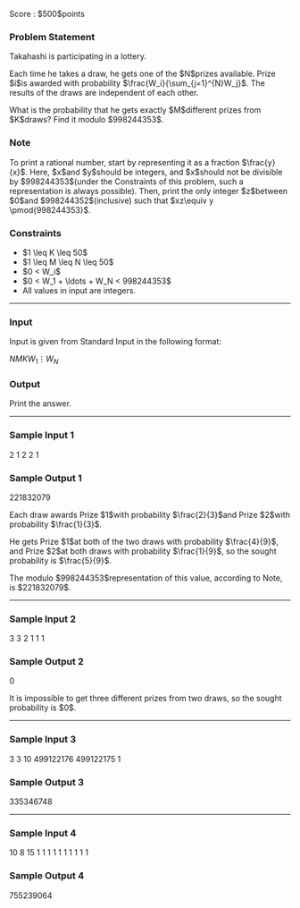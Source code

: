 
<div>

<span>

<span>

<p>
Score : $500$points
</p>

<div>

<section>

### **Problem Statement**

<p>
Takahashi is participating in a lottery.
</p>

<p>
Each time he takes a draw, he gets one of the $N$prizes available. Prize $i$is awarded with probability $\frac{W_i}{\sum_{j=1}^{N}W_j}$. The results of the draws are independent of each other.
</p>

<p>
What is the probability that he gets exactly $M$different prizes from $K$draws? Find it modulo $998244353$.
</p>

</section>

</div>

<div>

<section>

### **Note**

<p>
To print a rational number, start by representing it as a fraction $\frac{y}{x}$.
Here, $x$and $y$should be integers, and $x$should not be divisible by $998244353$(under the Constraints of this problem, such a representation is always possible).
Then, print the only integer $z$between $0$and $998244352$(inclusive) such that $xz\equiv y \pmod{998244353}$.
</p>

</section>

</div>

<div>

<section>

### **Constraints**

<ul>

<li>
$1 \leq K \leq 50$
</li>

<li>
$1 \leq M \leq N \leq 50$
</li>

<li>
$0 < W_i$
</li>

<li>
$0 < W_1 + \ldots + W_N < 998244353$
</li>

<li>
All values in input are integers.
</li>

</ul>

</section>

</div>

---

<div>

<div>

<section>

### **Input**

<p>
Input is given from Standard Input in the following format:
</p>

<div>

$N$$M$$K$$W_1$$\vdots$$W_N$
</div>

</section>

</div>

<div>

<section>

### **Output**

<p>
Print the answer.
</p>

</section>

</div>

</div>

---

<div>

<section>

### **Sample Input 1**

<div>

2 1 2
2
1

</div>

</section>

</div>

<div>

<section>

### **Sample Output 1**

<div>

221832079

</div>

<p>
Each draw awards Prize $1$with probability $\frac{2}{3}$and Prize $2$with probability $\frac{1}{3}$.
</p>

<p>
He gets Prize $1$at both of the two draws with probability $\frac{4}{9}$, and Prize $2$at both draws with probability $\frac{1}{9}$, so the sought probability is $\frac{5}{9}$.
</p>

<p>
The modulo $998244353$representation of this value, according to Note, is $221832079$.
</p>

</section>

</div>

---

<div>

<section>

### **Sample Input 2**

<div>

3 3 2
1
1
1

</div>

</section>

</div>

<div>

<section>

### **Sample Output 2**

<div>

0

</div>

<p>
It is impossible to get three different prizes from two draws, so the sought probability is $0$.
</p>

</section>

</div>

---

<div>

<section>

### **Sample Input 3**

<div>

3 3 10
499122176
499122175
1

</div>

</section>

</div>

<div>

<section>

### **Sample Output 3**

<div>

335346748

</div>

</section>

</div>

---

<div>

<section>

### **Sample Input 4**

<div>

10 8 15
1
1
1
1
1
1
1
1
1
1

</div>

</section>

</div>

<div>

<section>

### **Sample Output 4**

<div>

755239064

</div>

</section>

</div>

</span>

</span>

</div>
